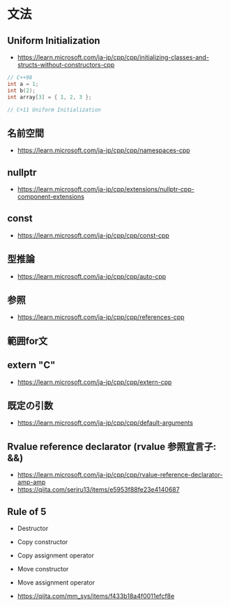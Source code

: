 # 文法
## Uniform Initialization
- https://learn.microsoft.com/ja-jp/cpp/cpp/initializing-classes-and-structs-without-constructors-cpp

```cpp
// C++98
int a = 1;
int b(2);
int array[3] = { 1, 2, 3 };

// C+11 Uniform Initialization


```
## 名前空間
- https://learn.microsoft.com/ja-jp/cpp/cpp/namespaces-cpp
## nullptr
- https://learn.microsoft.com/ja-jp/cpp/extensions/nullptr-cpp-component-extensions
## const
- https://learn.microsoft.com/ja-jp/cpp/cpp/const-cpp
## 型推論
- https://learn.microsoft.com/ja-jp/cpp/cpp/auto-cpp
## 参照
- https://learn.microsoft.com/ja-jp/cpp/cpp/references-cpp
## 範囲for文
## extern "C"
- https://learn.microsoft.com/ja-jp/cpp/cpp/extern-cpp
## 既定の引数
- https://learn.microsoft.com/ja-jp/cpp/cpp/default-arguments
## Rvalue reference declarator (rvalue 参照宣言子: &&)
- https://learn.microsoft.com/ja-jp/cpp/cpp/rvalue-reference-declarator-amp-amp
- https://qiita.com/seriru13/items/e5953f88fe23e4140687
## Rule of 5
- Destructor
- Copy constructor
- Copy assignment operator
- Move constructor
- Move assignment operator

- https://qiita.com/mm_sys/items/f433b18a4f0011efcf8e
